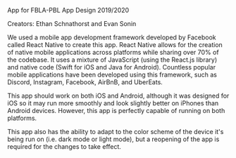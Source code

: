 App for FBLA-PBL App Design 2019/2020

Creators: Ethan Schnathorst and Evan Sonin

We used a mobile app development framework developed by Facebook called React Native to create this app. React Native allows for the creation of native mobile applications across platforms while sharing over 70% of the codebase. It uses a mixture of JavaScript (using the React.js library) and native code (Swift for iOS and Java for Android). Countless popular mobile applications have been developed using this framework, such as Discord, Instagram, Facebook, AirBnB, and UberEats.

This app should work on both iOS and Android, although it was designed for iOS so it may run more smoothly and look slightly better on iPhones than Android devices. However, this app is perfectly capable of running on both platforms.

This app also has the ability to adapt to the color scheme of the device it's being run on (i.e. dark mode or light mode), but a reopening of the app is required for the changes to take effect.
